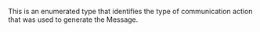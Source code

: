 This is an enumerated type that identifies the type of communication action that was used to generate the Message.
